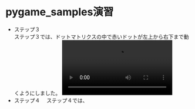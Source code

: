 # pygame_samples演習

 - ステップ３  
   ステップ３では、ドットマトリクスの中で赤いドットが左上から右下まで動くようにしました。
   <video controls src="pygame demo - window title here 2024-03-02 21-11-16-1.mp4" title="Title"></video>
 - ステップ４
 　ステップ４では、



